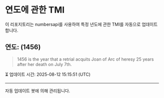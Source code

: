 
# 연도에 관한 TMI

이 리포지토리는 numbersapi를 사용하여 특정 년도에 관한 TMI를 자동으로 업데이트합니다.

## 연도: (1456)
> 1456 is the year that a retrial acquits Joan of Arc of heresy 25 years after her death on July 7th.

⏳ 업데이트 시간: 2025-08-12 15:15:51 (UTC)

---
자동 업데이트 봇에 의해 관리됩니다.
